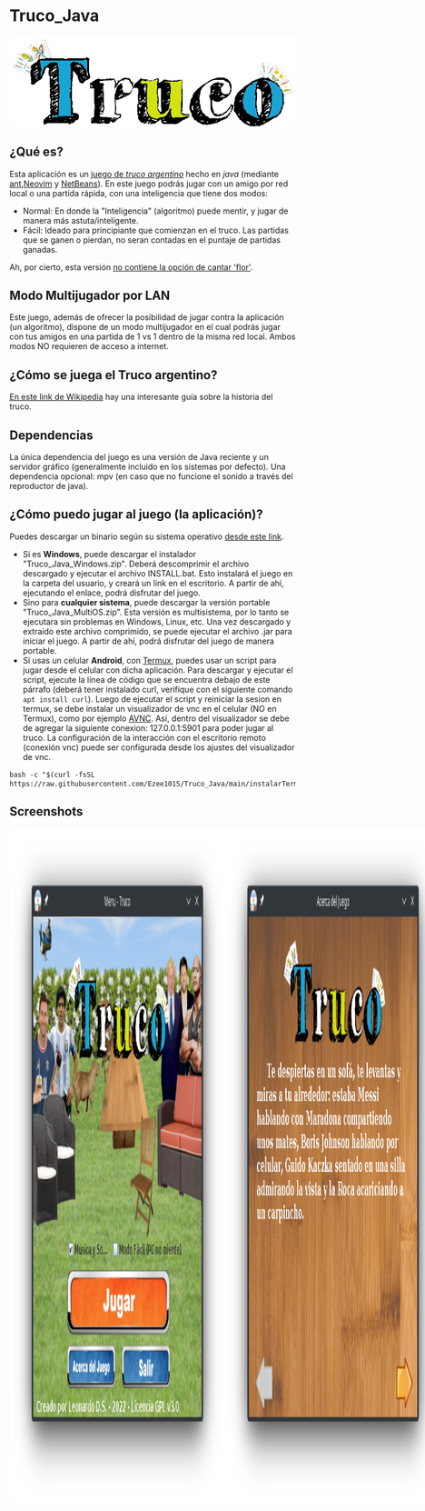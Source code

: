 # Truco_Java
![Logo](Truco_Java/src/truco_java/fondos/logo.png)

## ¿Qué es?
Esta aplicación es un [juego de *truco argentino*](https://es.wikipedia.org/wiki/Truco_argentino) hecho en *java* (mediante [ant](https://en.wikipedia.org/wiki/Apache_Ant),[Neovim](http://neovim.io/) y [NetBeans](https://es.wikipedia.org/wiki/NetBeans)). En este juego podrás jugar con un amigo por red local o una partida rápida, con una inteligencia que tiene dos modos:
* Normal: En donde la "Inteligencia" (algoritmo) puede mentir, y jugar de manera más astuta/inteligente.
* Fácil: Ideado para principiante que comienzan en el truco. Las partidas que se ganen o pierdan, no seran contadas en el puntaje de partidas ganadas.

Ah, por cierto, esta versión [no contiene la opción de cantar 'flor'](https://github.com/Ezee1015/Truco_Java#por-qu%C3%A9-este-juego-no-tiene-flor).

## Modo Multijugador por LAN
Este juego, además de ofrecer la posibilidad de jugar contra la aplicación (un algoritmo), dispone de un modo multijugador en el cual podrás jugar con tus amigos en una partida de 1 vs 1 dentro de la misma red local. Ambos modos NO requieren de acceso a internet.

## ¿Cómo se juega el Truco argentino?
[En este link de Wikipedia](https://es.wikipedia.org/wiki/Truco_argentino) hay una interesante guía sobre la historia del truco.

## Dependencias
La única dependencia del juego es una versión de Java reciente y un servidor gráfico (generalmente incluido en los sistemas por defecto). Una dependencia opcional: mpv (en caso que no funcione el sonido a través del reproductor de java).

## ¿Cómo puedo jugar al juego (la aplicación)?
Puedes descargar un binario según su sistema operativo [desde este link](https://github.com/Ezee1015/Truco_Java/releases).
* Si es **Windows**, puede descargar el instalador "Truco_Java_Windows.zip". Deberá descomprimir el archivo descargado y ejecutar el archivo INSTALL.bat. Esto instalará el juego en la carpeta del usuario, y creará un link en el escritorio. A partir de ahí, ejecutando el enlace, podrá disfrutar del juego.
* Sino para **cualquier sistema**, puede descargar la versión portable "Truco_Java_MultiOS.zip". Esta versión es multisistema, por lo tanto se ejecutara sin problemas en Windows, Linux, etc. Una vez descargado y extraído este archivo comprimido, se puede ejecutar el archivo .jar para iniciar el juego. A partir de ahí, podrá disfrutar del juego de manera portable.
* Si usas un celular **Android**, con [Termux](https://play.google.com/store/apps/details?id=com.termux), puedes usar un script para jugar desde el celular con dicha aplicación. Para descargar y ejecutar el script, ejecute la línea de código que se encuentra debajo de este párrafo (deberá tener instalado curl, verifique con el siguiente comando `apt install curl`). Luego de ejecutar el script y reiniciar la sesion en termux, se debe instalar un visualizador de vnc en el celular (NO en Termux), como por ejemplo [AVNC](https://play.google.com/store/apps/details?id=com.gaurav.avnc&gl=US). Así, dentro del visualizador se debe de agregar la siguiente conexion: 127.0.0.1:5901 para poder jugar al truco. La configuración de la interacción con el escritorio remoto (conexión vnc) puede ser configurada desde los ajustes del visualizador de vnc.
```
bash -c "$(curl -fsSL https://raw.githubusercontent.com/Ezee1015/Truco_Java/main/instalarTermux.sh)"
```

## Screenshots
<div style=" display:flex; flex-direction: row">
  <img src="https://raw.githubusercontent.com/Ezee1015/Truco_Java/main/screenshots/menu.png" alt="Menu" style="width: 380px;;">
  <img src="https://raw.githubusercontent.com/Ezee1015/Truco_Java/main/screenshots/acercaDe.png" alt="Menu" style="width: 380px;">
  <img src="https://raw.githubusercontent.com/Ezee1015/Truco_Java/main/screenshots/juego1.png" alt="Menu" style="width: 380px;">
  <img src="https://raw.githubusercontent.com/Ezee1015/Truco_Java/main/screenshots/juego2.png" alt="Menu" style="width: 380px;">
  <img src="https://raw.githubusercontent.com/Ezee1015/Truco_Java/main/screenshots/juego3.png" alt="Menu" style="width: 380px;">
  <img src="https://raw.githubusercontent.com/Ezee1015/Truco_Java/main/screenshots/juego4.png" alt="Menu" style="width: 380px;">
  <img src="https://raw.githubusercontent.com/Ezee1015/Truco_Java/main/screenshots/juego5.png" alt="Menu" style="width: 380px;">
  <img src="https://raw.githubusercontent.com/Ezee1015/Truco_Java/main/screenshots/juego6.png" alt="Menu" style="width: 380px;">
<div>

## ¿Por qué este juego no tiene flor?
1. Por un motivo de simplificación del código del juego.
2. Personalmente no juego con flor.

Por lo que por ambas razones anteriores, dicidí no incluirlo.

## No funciona el audio y no funciona correctamente el juego :-(
Si no funciona el audio a través de la solución multimedia que incluye Java por defecto, se puede optar por instalar mpv para hacer funcionar el audio por esa alternativa. En caso que el juego no puede reproducir audio por ninguna de esas vías, se corrompe, por lo tanto, para poder hacer que el juego funcione correctamente, se puede desactivar el sonido desde el menú principal. Con esto el juego no reproducirá ningún sonido, y por ende no se romperá.

## Disclaimer
Muchas gracias por haberse interesado en este juego. No se pretende ni se tiene la intención de ofender, insultar ni discriminar a nadie. Esta aplicación fue diseñada en forma humorística para divertir a sus jugadores. No es nuestra intensión perjudicar a ninguna persona y pedimos disculpas de antemano.

## Agregadecimientos
Gracias a [ReadLoud](https://readloud.net/)  y a [TTSFree](https://ttsfree.com/) por permitir que este juego tuviera sonido de voces cuando la computadora canta truco, envido, etc..
También agradecer a [Pixabay](pixabay.com) por los efectos de sonido.
